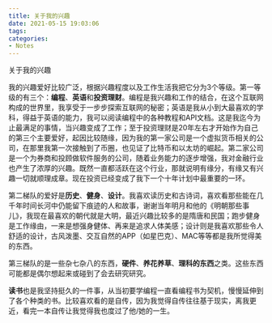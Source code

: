 ```yaml
---
title: 关于我的兴趣
date: 2021-05-15 19:03:06
tags:
categories:
- Notes
---
```


关于我的兴趣

<!--more-->

我的兴趣爱好比较广泛，根据兴趣程度以及工作生活我把它分为3个等级。第一等级的有三个：**编程**、**英语**和**投资理财**。编程是我兴趣和工作的结合，在这个互联网构成的世界里，我享受于一步步探索互联网的秘密；英语是我从小到大最喜欢的学科，得益于英语的能力，我可以阅读编程中的各种教程和API文档。这是我迄今为止最满足的事情，当兴趣变成了工作；至于投资理财是20年左右才开始作为自己的第三个主要爱好，起因比较随缘，因为我的第一家公司是一个虚拟货币相关的公司，在那里我第一次接触到了币圈，也见证了比特币和以太坊的崛起。第二家公司是一个为券商和投顾做软件服务的公司，随着业务能力的逐步增强，我对金融行业也产生了浓厚的兴趣。既然一直都活跃在这个行业，那就说明有缘分，有缘又有兴趣一切就顺理成章。现在投资已经变成了我下一个十年计划中最重要的一环。

第二梯队的爱好是**历史**、**健身**、**设计**。我喜欢读历史和古诗词，喜欢看那些能在几千年时间长河中仍能留下痕迹的人和故事，谢谢当年明月和他的《明朝那些事儿》，我现在最喜欢的朝代就是大明，最近兴趣比较多的是隋唐和民国；跑步健身是工作缘由，一来是想强身健体、再来是追求人体美感；设计则是我喜欢那些令人舒适的设计，古风泼墨、交互自然的APP（如星巴克）、MAC等等都是我所觉得美的东西。

第三梯队的是一些杂七杂八的东西，**硬件**、**养花养草**、**理科的东西**之类。这些东西可能都是偶尔想起来或碰到了会去研究研究。

**读书**也是我坚持挺久的一件事，从当初要学编程一直看编程书为契机，慢慢延伸到了各个种类的书。比较喜欢看的是自传，因为我觉得自传往往基于现实，离我更近，看完一本自传让我觉得我也度过了他/她的一生。
